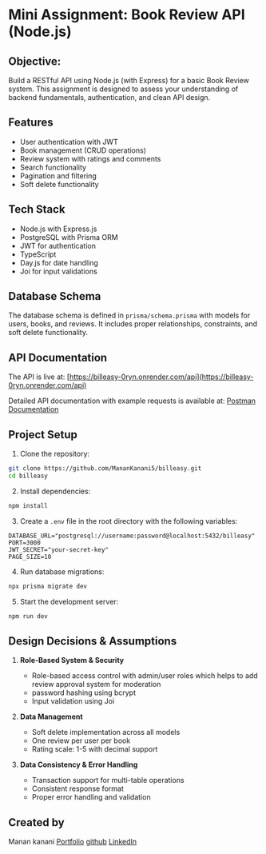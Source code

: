 # Mini Assignment: Book Review API (Node.js)

## Objective:

Build a RESTful API using Node.js (with Express) for a basic Book Review system. This assignment is designed to assess your understanding of backend fundamentals, authentication, and clean API design.

## Features

- User authentication with JWT
- Book management (CRUD operations)
- Review system with ratings and comments
- Search functionality
- Pagination and filtering
- Soft delete functionality

## Tech Stack

- Node.js with Express.js
- PostgreSQL with Prisma ORM
- JWT for authentication
- TypeScript
- Day.js for date handling
- Joi for input validations

## Database Schema

The database schema is defined in `prisma/schema.prisma` with models for users, books, and reviews. It includes proper relationships, constraints, and soft delete functionality.

## API Documentation

The API is live at: [https://billeasy-0ryn.onrender.com/api](https://billeasy-0ryn.onrender.com/api)

Detailed API documentation with example requests is available at: [Postman Documentation](https://documenter.getpostman.com/view/17679201/2sB2x2KZvo)

## Project Setup

1. Clone the repository:

```bash
git clone https://github.com/MananKanani5/billeasy.git
cd billeasy
```

2. Install dependencies:

```bash
npm install
```

3. Create a `.env` file in the root directory with the following variables:

```env
DATABASE_URL="postgresql://username:password@localhost:5432/billeasy"
PORT=3000
JWT_SECRET="your-secret-key"
PAGE_SIZE=10
```

4. Run database migrations:

```bash
npx prisma migrate dev
```

5. Start the development server:

```bash
npm run dev
```

## Design Decisions & Assumptions

1. **Role-Based System & Security**

   - Role-based access control with admin/user roles which helps to add review approval system for moderation
   - password hashing using bcrypt
   - Input validation using Joi

2. **Data Management**

   - Soft delete implementation across all models
   - One review per user per book
   - Rating scale: 1-5 with decimal support

3. **Data Consistency & Error Handling**
   - Transaction support for multi-table operations
   - Consistent response format
   - Proper error handling and validation

## Created by

Manan kanani
[Portfolio](https://portfolio.manankanani.in/)
[github](https://github.com/MananKanani5/)
[LinkedIn](https://www.linkedin.com/in/manan-kanani/)
